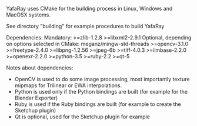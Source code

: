 YafaRay uses CMake for the building process in Linux, Windows and MacOSX systems.

See directory "building" for example procedures to build YafaRay

Dependencies:
  Mandatory:
    >=zlib-1.2.8
    >=libxml2-2.9.1
  Optional, depending on options selected in CMake:
    meganz/mingw-std-threads
    >=opencv-3.1.0
    >=freetype-2.4.0
    >=libpng-1.2.56
    >=jpeg-6b
    >=tiff-4.0.3
    >=ilmbase-2.2.0
    >=openexr-2.2.0
    >=python-3.5
    >=ruby-2.2
    >=qt-5
    
Notes about dependencies:
 * OpenCV is used to do some image processing, most importantly texture mipmaps for Trilinear or EWA interpolations.
 * Python is used only if the Python bindings are built (for example for the Blender Exporter)
 * Ruby is used if the Ruby bindings are built (for example to create the Sketchup plugin)
 * Qt is optional, used for the Sketchup plugin for example
 
